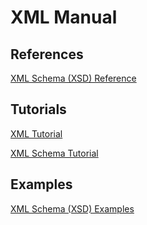 # XML Manual

## References

[XML Schema (XSD) Reference](https://www.w3schools.com/xml/schema_elements_ref.asp)

## Tutorials

[XML Tutorial](https://www.w3schools.com/xml/default.asp)

[XML Schema Tutorial](https://www.w3schools.com/xml/schema_intro.asp)

## Examples

[XML Schema (XSD) Examples](https://www.w3schools.com/xml/schema_example.asp)
